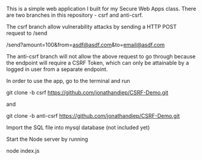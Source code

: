 This is a simple web application I built for my Secure Web Apps class. There are two branches in this repository - csrf and anti-csrf.

The csrf branch allow vulnerability attacks by sending a HTTP POST request to /send

/send?amount=100&from=asdf@asdf.com&to=email@asdf.com

The anti-csrf branch will not allow the above request to go through because the endpoint will require a CSRF Token, which can only be attainable by a logged in user from a separate endpoint.

In order to use the app, go to the terminal and run

git clone -b csrf https://github.com/jonathandiep/CSRF-Demo.git

and

git clone -b anti-csrf https://github.com/jonathandiep/CSRF-Demo.git

Import the SQL file into mysql database (not included yet)

Start the Node server by running

node index.js
